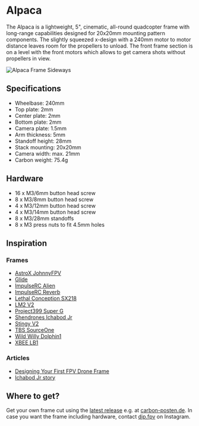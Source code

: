 # Alpaca
The Alpaca is a lightweight, 5", cinematic, all-round quadcopter frame with long-range capabilities designed for 20x20mm mounting pattern components. The slightly squeezed x-design with a 240mm motor to motor distance leaves room for the propellers to unload. The front frame section is on a level with the front motors which allows to get camera shots without propellers in view.

![Alpaca Frame Sideways](https://github.com/derpixeldan/alpaca/blob/master/images/alpaca-v1.2-render-dynamic.png)

## Specifications
* Wheelbase: 240mm
* Top plate: 2mm
* Center plate: 2mm
* Bottom plate: 2mm
* Camera plate: 1.5mm
* Arm thickness: 5mm
* Standoff height: 28mm
* Stack mounting: 20x20mm
* Camera width: max. 21mm
* Carbon weight: 75.4g

## Hardware
* 16 x M3/6mm button head screw
* 8 x M3/8mm button head screw
* 4 x M3/12mm button head screw
* 4 x M3/14mm button head screw
* 8 x M3/28mm standoffs
* 8 x M3 press nuts to fit 4.5mm holes

## Inspiration

### Frames
* [AstroX JohnnyFPV](http://astrox.kr/category/johnnyfpv/77/)
* [Glide](https://fpvcycle.com/collections/frames/products/glide-5-frame-constructed-of-premium-materials)
* [ImpulseRC Alien](https://impulserc.com/collections/alien/products/alien-fpv-frame)
* [ImpulseRC Reverb](https://impulserc.com/collections/reverb/products/reverb-fpv-frame)
* [Lethal Conception SX218](https://www.drone-fpv-racer.com/lethal-conception-sx218-by-petit-soldat-4298.html)
* [LM2 V2](https://armattanproductions.com/pages/kit_detail/806)
* [Project399 Super G](https://www.project399.com/collections/products/products/super-g)
* [Shendrones Ichabod Jr](https://shendrones.myshopify.com/products/ichabod-jr-1)
* [Stingy V2](https://xhover.com/collections/stingy-v2/products/stingy-v2)
* [TBS SourceOne](https://github.com/tbs-trappy/source_one)
* [Wild Willy Dolphin1](https://www.getfpv.com/wild-willy-dolphin1-5-frame.html)
* [XBEE LB1](http://xbee.kr/product/xbee-lb1/497/)

### Articles
* [Designing Your First FPV Drone Frame](https://www.getfpv.com/learn/fpv-diy-repairs-and-mods/designing-first-fpv-drone-frame/)
* [Ichabod Jr story](http://www.shendrones.com/ichabod-jr)

## Where to get?
Get your own frame cut using the [latest release](https://github.com/derpixeldan/alpaca/releases/) e.g. at [carbon-posten.de](https://carbon-posten.de/). In case you want the frame including hardware, contact [dip.fpv](https://www.instagram.com/dip.fpv/) on Instagram.